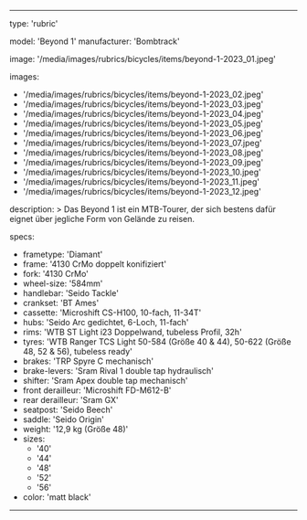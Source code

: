 ---

type: 'rubric'


model: 'Beyond 1'
manufacturer: 'Bombtrack'

image: '/media/images/rubrics/bicycles/items/beyond-1-2023_01.jpeg'

images:
  - '/media/images/rubrics/bicycles/items/beyond-1-2023_02.jpeg'
  - '/media/images/rubrics/bicycles/items/beyond-1-2023_03.jpeg'
  - '/media/images/rubrics/bicycles/items/beyond-1-2023_04.jpeg'
  - '/media/images/rubrics/bicycles/items/beyond-1-2023_05.jpeg'
  - '/media/images/rubrics/bicycles/items/beyond-1-2023_06.jpeg'
  - '/media/images/rubrics/bicycles/items/beyond-1-2023_07.jpeg'
  - '/media/images/rubrics/bicycles/items/beyond-1-2023_08.jpeg'
  - '/media/images/rubrics/bicycles/items/beyond-1-2023_09.jpeg'
  - '/media/images/rubrics/bicycles/items/beyond-1-2023_10.jpeg'
  - '/media/images/rubrics/bicycles/items/beyond-1-2023_11.jpeg'
  - '/media/images/rubrics/bicycles/items/beyond-1-2023_12.jpeg'


description: >
    Das Beyond 1 ist ein MTB-Tourer, der sich bestens dafür eignet über jegliche Form von Gelände zu reisen.

specs:
  - frametype: 'Diamant'
  - frame: '4130 CrMo doppelt konifiziert'
  - fork: '4130 CrMo'
  - wheel-size: '584mm'
  - handlebar: 'Seido Tackle'
  - crankset: 'BT Ames'
  - cassette: 'Microshift CS-H100, 10-fach, 11-34T'
  - hubs: 'Seido Arc gedichtet, 6-Loch, 11-fach'
  - rims: 'WTB ST Light i23 Doppelwand, tubeless Profil, 32h'
  - tyres: 'WTB Ranger TCS Light 50-584 (Größe 40 & 44), 50-622 (Größe 48, 52 & 56), tubeless ready'
  - brakes: 'TRP Spyre C mechanisch'
  - brake-levers: 'Sram Rival 1 double tap hydraulisch'
  - shifter: 'Sram Apex double tap mechanisch'
  - front derailleur: 'Microshift FD-M612-B'
  - rear derailleur: 'Sram GX'
  - seatpost: 'Seido Beech'
  - saddle: 'Seido Origin'
  - weight: '12,9 kg (Größe 48)'
  - sizes:
    - '40'
    - '44'
    - '48'
    - '52'
    - '56'
  - color: 'matt black'


---